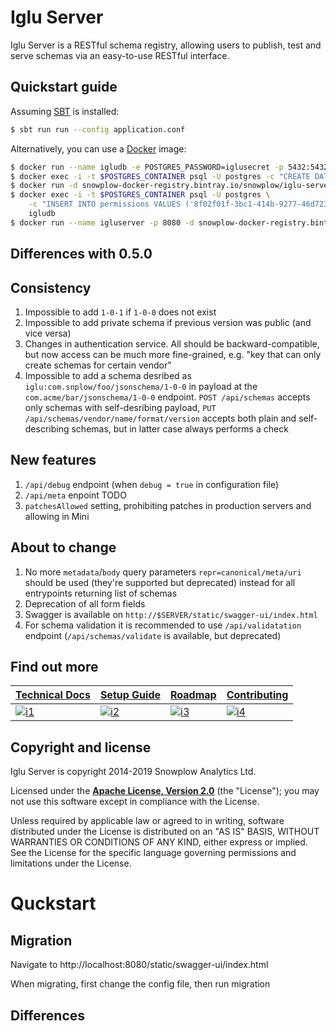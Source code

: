 # Iglu Server

Iglu Server is a RESTful schema registry, allowing users to publish, test and serve schemas via an easy-to-use RESTful interface.

## Quickstart guide

Assuming [SBT][sbt] is installed:

```bash
$ sbt run run --config application.conf
```

Alternatively, you can use a [Docker][docker] image:

```bash
$ docker run --name igludb -e POSTGRES_PASSWORD=iglusecret -p 5432:5432 -d postgres
$ docker exec -i -t $POSTGRES_CONTAINER psql -U postgres -c "CREATE DATABASE igludb"
$ docker run -d snowplow-docker-registry.bintray.io/snowplow/iglu-server:0.6.0 setup --config application.conf
$ docker exec -i -t $POSTGRES_CONTAINER psql -U postgres \
    -c "INSERT INTO permissions VALUES ('8f02f01f-3bc1-414b-9277-46d723fb46ad', '', TRUE, 'CREATE_VENDOR'::schema_action, '{"CREATE", "DELETE"}'::key_action[])" \
    igludb
$ docker run --name igluserver -p 8080 -d snowplow-docker-registry.bintray.io/snowplow/iglu-server:0.6.0 setup --config application.conf
```

## Differences with 0.5.0

## Consistency

1. Impossible to add `1-0-1` if `1-0-0` does not exist
2. Impossible to add private schema if previous version was public (and vice versa)
3. Changes in authentication service. All should be backward-compatible, but now access can be much more fine-grained, e.g. "key that can only create schemas for certain vendor"
4. Impossible to add a schema desribed as `iglu:com.snplow/foo/jsonschema/1-0-0` in payload at the `com.acme/bar/jsonschema/1-0-0` endpoint. `POST /api/schemas` accepts only schemas with self-desribing payload, `PUT /api/schemas/vendor/name/format/version` accepts both plain and self-describing schemas, but in latter case always performs a check

## New features

1. `/api/debug` endpoint (when `debug = true` in configuration file)
2. `/api/meta` enpoint TODO
3. `patchesAllowed` setting, prohibiting patches in production servers and allowing in Mini

## About to change

1. No more `metadata`/`body` query parameters `repr=canonical/meta/uri` should be used (they're supported but deprecated) instead for all entrypoints returning list of schemas
2. Deprecation of all form fields
3. Swagger is available on `http://$SERVER/static/swagger-ui/index.html`
4. For schema validation it is recommended to use `/api/validatation` endpoint (`/api/schemas/validate` is available, but deprecated)


## Find out more

| **[Technical Docs][techdocs]**     | **[Setup Guide][setup]**     | **[Roadmap][roadmap]**           | **[Contributing][contributing]**           |
|-------------------------------------|-------------------------------|-----------------------------------|---------------------------------------------|
| [![i1][techdocs-image]][techdocs] | [![i2][setup-image]][setup] | [![i3][roadmap-image]][roadmap] | [![i4][contributing-image]][contributing] |

## Copyright and license

Iglu Server is copyright 2014-2019 Snowplow Analytics Ltd.

Licensed under the **[Apache License, Version 2.0][license]** (the "License");
you may not use this software except in compliance with the License.

Unless required by applicable law or agreed to in writing, software
distributed under the License is distributed on an "AS IS" BASIS,
WITHOUT WARRANTIES OR CONDITIONS OF ANY KIND, either express or implied.
See the License for the specific language governing permissions and
limitations under the License.

[docker]: https://www.docker.com/products/docker-engine
[sbt]: https://www.scala-sbt.org/

[techdocs-image]: https://d3i6fms1cm1j0i.cloudfront.net/github/images/techdocs.png
[setup-image]: https://d3i6fms1cm1j0i.cloudfront.net/github/images/setup.png
[roadmap-image]: https://d3i6fms1cm1j0i.cloudfront.net/github/images/roadmap.png
[contributing-image]: https://d3i6fms1cm1j0i.cloudfront.net/github/images/contributing.png

[techdocs]: https://github.com/snowplow/iglu/wiki/Scala-repo-server
[setup]: https://github.com/snowplow/iglu/wiki/Scala-repo-server-setup
[roadmap]: https://github.com/snowplow/iglu/wiki/Product-roadmap
[contributing]: https://github.com/snowplow/iglu/wiki/Contributing

[license]: http://www.apache.org/licenses/LICENSE-2.0


# Quckstart

## Migration

Navigate to http://localhost:8080/static/swagger-ui/index.html


When migrating, first change the config file, then run migration

## Differences

